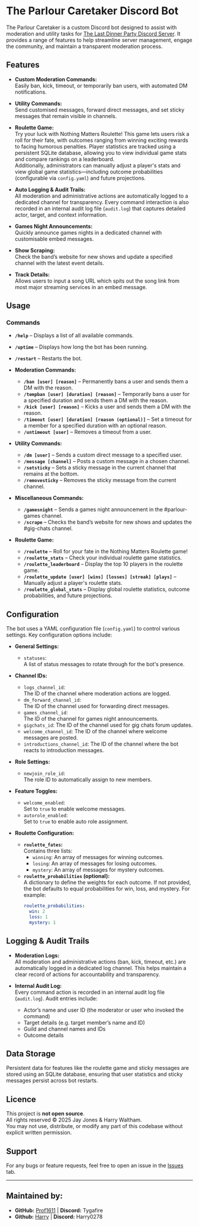 # The Parlour Caretaker Discord Bot

The Parlour Caretaker is a custom Discord bot designed to assist with moderation and utility tasks for [The Last Dinner Party Discord Server](https://discord.gg/theparlour). It provides a range of features to help streamline server management, engage the community, and maintain a transparent moderation process.

## Features

- **Custom Moderation Commands:**  
  Easily ban, kick, timeout, or temporarily ban users, with automated DM notifications.
  
- **Utility Commands:**  
  Send customised messages, forward direct messages, and set sticky messages that remain visible in channels.

- **Roulette Game:**  
  Try your luck with Nothing Matters Roulette! This game lets users risk a roll for their fate, with outcomes ranging from winning exciting rewards to facing humorous penalties. Player statistics are tracked using a persistent SQLite database, allowing you to view individual game stats and compare rankings on a leaderboard.  
  Additionally, administrators can manually adjust a player's stats and view global game statistics—including outcome probabilities (configurable via `config.yaml`) and future projections.

- **Auto Logging & Audit Trails:**  
  All moderation and administrative actions are automatically logged to a dedicated channel for transparency. Every command interaction is also recorded in an internal audit log file (`audit.log`) that captures detailed actor, target, and context information.

- **Games Night Announcements:**  
  Quickly announce games nights in a dedicated channel with customisable embed messages.

- **Show Scraping:**  
  Check the band’s website for new shows and update a specified channel with the latest event details.

- **Track Details:**  
  Allows users to input a song URL which spits out the song link from most major streaming services in an embed message.
  
## Usage

### Commands

- **`/help`** – Displays a list of all available commands.
- **`/uptime`** – Displays how long the bot has been running.
- **`/restart`** – Restarts the bot.

- **Moderation Commands:**  
  - **`/ban [user] [reason]`** – Permanently bans a user and sends them a DM with the reason.
  - **`/tempban [user] [duration] [reason]`** – Temporarily bans a user for a specified duration and sends them a DM with the reason.
  - **`/kick [user] [reason]`** – Kicks a user and sends them a DM with the reason.
  - **`/timeout [user] [duration] [reason (optional)]`** – Set a timeout for a member for a specified duration with an optional reason.
  - **`/untimeout [user]`** – Removes a timeout from a user.
  
- **Utility Commands:**  
  - **`/dm [user]`** – Sends a custom direct message to a specified user.
  - **`/message [channel]`** – Posts a custom message in a chosen channel.
  - **`/setsticky`** – Sets a sticky message in the current channel that remains at the bottom.
  - **`/removesticky`** – Removes the sticky message from the current channel.

- **Miscellaneous Commands:**  
  - **`/gamesnight`** – Sends a games night announcement in the #parlour-games channel.
  - **`/scrape`** – Checks the band’s website for new shows and updates the #gig-chats channel.

- **Roulette Game:**  
  - **`/roulette`** – Roll for your fate in the Nothing Matters Roulette game!
  - **`/roulette_stats`** – Check your individual roulette game statistics.
  - **`/roulette_leaderboard`** – Display the top 10 players in the roulette game.
  - **`/roulette_update [user] [wins] [losses] [streak] [plays]`** – Manually adjust a player's roulette stats.
  - **`/roulette_global_stats`** – Display global roulette statistics, outcome probabilities, and future projections.

## Configuration

The bot uses a YAML configuration file (`config.yaml`) to control various settings. Key configuration options include:

- **General Settings:**
  - `statuses`:  
    A list of status messages to rotate through for the bot's presence.

- **Channel IDs:**
  - `logs_channel_id`:  
    The ID of the channel where moderation actions are logged.
  - `dm_forward_channel_id`:  
    The ID of the channel used for forwarding direct messages.
  - `games_channel_id`:  
    The ID of the channel for games night announcements.
  - `gigchats_id`:
    The ID of the channel used for gig chats forum updates.
  - `welcome_channel_id`:
    The ID of the channel where welcome messages are posted.
  - `introductions_channel_id`:
    The ID of the channel where the bot reacts to introduction messages.

- **Role Settings:**
  - `newjoin_role_id`:  
    The role ID to automatically assign to new members.

- **Feature Toggles:**
  - `welcome_enabled`:  
    Set to `true` to enable welcome messages.
  - `autorole_enabled`:  
    Set to `true` to enable auto role assignment.

- **Roulette Configuration:**
  - **`roulette_fates`:**  
    Contains three lists:
    - `winning`: An array of messages for winning outcomes.
    - `losing`: An array of messages for losing outcomes.
    - `mystery`: An array of messages for mystery outcomes.
  - **`roulette_probabilities` (optional):**  
    A dictionary to define the weights for each outcome. If not provided, the bot defaults to equal probabilities for win, loss, and mystery. For example:
    ```yaml
    roulette_probabilities:
      win: 2
      loss: 1
      mystery: 1
    ```

## Logging & Audit Trails

- **Moderation Logs:**  
  All moderation and administrative actions (ban, kick, timeout, etc.) are automatically logged in a dedicated log channel. This helps maintain a clear record of actions for accountability and transparency.

- **Internal Audit Log:**  
  Every command action is recorded in an internal audit log file (`audit.log`). Audit entries include:
  - Actor’s name and user ID (the moderator or user who invoked the command)
  - Target details (e.g. target member’s name and ID)
  - Guild and channel names and IDs
  - Outcome details

## Data Storage

Persistent data for features like the roulette game and sticky messages are stored using an SQLite database, ensuring that user statistics and sticky messages persist across bot restarts.

## Licence

This project is **not open source**.  
All rights reserved © 2025 Jay Jones & Harry Waltham.  
You may not use, distribute, or modify any part of this codebase without explicit written permission.

## Support

For any bugs or feature requests, feel free to open an issue in the [Issues](https://github.com/Prof1611/ParlourCaretaker/issues) tab.

---

## Maintained by:

- **GitHub:** [Prof1611](https://github.com/Prof1611) | **Discord:** Tygafire
- **Github:** [Harry](https://github.com/MichaelEavis) | **Discord:** Harry0278
